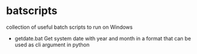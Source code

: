 # batscripts
collection of useful batch scripts to run on Windows

- getdate.bat
    Get system date with year and month in a format that can be used as cli argument in python
